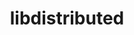 ---
title: "libdistributed"
layout: cache
categories: [package, develop-2025-03-23]
meta: {"compilers": ["gcc@=11.4.0", "oneapi@=2024.2.1"], "num_specs": 2, "num_specs_by_stack": {"e4s": 1, "e4s-oneapi": 1, "root": 2}, "oss": ["ubuntu22.04"], "platforms": ["linux"], "stacks": ["e4s", "e4s-oneapi", "root"], "targets": ["x86_64_v3"], "versions": ["0.4.3"]}
spec_details: [{"compiler": "gcc@=11.4.0", "hash": "jhrocanlmcdjtas2ayk6tm6cjlswzm4v", "os": "ubuntu22.04", "platform": "linux", "size": "-", "stacks": ["e4s", "root"], "target": "x86_64_v3", "variants": ["build_system=cmake", "build_type=Release", "generator=make", "~ipo"], "versions": ["0.4.3"]}, {"compiler": "oneapi@=2024.2.1", "hash": "jux4ezfsrng5b4h5l3jmy5d3k54h4nsx", "os": "ubuntu22.04", "platform": "linux", "size": "-", "stacks": ["e4s-oneapi", "root"], "target": "x86_64_v3", "variants": ["build_system=cmake", "build_type=Release", "generator=make", "~ipo"], "versions": ["0.4.3"]}]
---